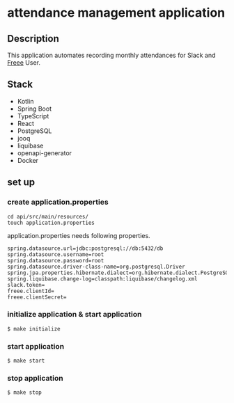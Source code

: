 # attendance management application
## Description
This application automates recording monthly attendances for Slack and [Freee](https://www.freee.co.jp/hr/) User.

## Stack
- Kotlin
- Spring Boot
- TypeScript
- React
- PostgreSQL
- jooq
- liquibase
- openapi-generator
- Docker

## set up
### create application.properties
```
cd api/src/main/resources/
touch application.properties
```
application.properties needs following properties.
```
spring.datasource.url=jdbc:postgresql://db:5432/db
spring.datasource.username=root
spring.datasource.password=root
spring.datasource.driver-class-name=org.postgresql.Driver
spring.jpa.properties.hibernate.dialect=org.hibernate.dialect.PostgreSQLDialect
spring.liquibase.change-log=classpath:liquibase/changelog.xml
slack.token=
freee.clientId=
freee.clientSecret=
```

### initialize application & start application
```
$ make initialize
```

### start application
```
$ make start
```

### stop application
```
$ make stop
```
